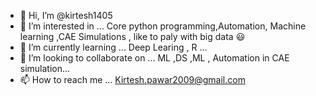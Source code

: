 - 👋 Hi, I’m @kirtesh1405
- 👀 I’m interested in ... Core python programming,Automation, Machine learning ,CAE Simulations , like to paly with big data 😃
- 🌱 I’m currently learning ... Deep Learing , R ... 
- 💞️ I’m looking to collaborate on ...  ML ,DS ,ML , Automation in CAE simulation...
- 📫 How to reach me ... Kirtesh.pawar2009@gmail.com 

<!---
kirtesh1405/kirtesh1405 is a ✨ special ✨ repository because its `README.md` (this file) appears on your GitHub profile.
You can click the Preview link to take a look at your changes.
--->
